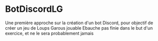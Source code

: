 # BotDiscordLG
Une première approche sur la création d'un bot Discord, pour objectif de créer un jeu de Loups Garous jouable
Ebauche pas finie dans le but d'un exercice, et ne le sera probablement jamais
